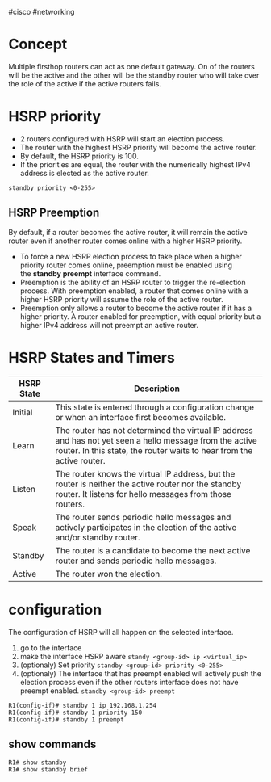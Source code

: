#cisco #networking 

# Concept

Multiple firsthop routers can act as one default gateway. On of the routers will be the active and the other will be the standby router who will take over the role of the active if the active routers fails.
# HSRP priority

- 2 routers configured with HSRP will start an election process.
- The router with the highest HSRP priority will become the active router.
- By default, the HSRP priority is 100.
- If the priorities are equal, the router with the numerically highest IPv4 address is elected as the active router.
```
standby priority <0-255>
```

## HSRP Preemption

By default, if a router becomes the active router, it will remain the active router even if another router comes online with a higher HSRP priority.

- To force a new HSRP election process to take place when a higher priority router comes online, preemption must be enabled using the **standby preempt** interface command.
- Preemption is the ability of an HSRP router to trigger the re-election process. With preemption enabled, a router that comes online with a higher HSRP priority will assume the role of the active router.
- Preemption only allows a router to become the active router if it has a higher priority. A router enabled for preemption, with equal priority but a higher IPv4 address will not preempt an active router.
# HSRP States and Timers

|HSRP State|Description|
|---|---|
|Initial|This state is entered through a configuration change or when an interface first becomes available.|
|Learn|The router has not determined the virtual IP address and has not yet seen a hello message from the active router. In this state, the router waits to hear from the active router.|
|Listen|The router knows the virtual IP address, but the router is neither the active router nor the standby router. It listens for hello messages from those routers.|
|Speak|The router sends periodic hello messages and actively participates in the election of the active and/or standby router.|
|Standby|The router is a candidate to become the next active router and sends periodic hello messages.|
|Active|The router won the election.|

# configuration
The configuration of HSRP will all happen on the selected interface.
1. go to the interface
2. make the interface HSRP aware  `standy <group-id> ip <virtual_ip>`
3. (optionaly) Set priority  `standby <group-id> priority <0-255>`
4. (optionaly) The interface that has preempt enabled will actively push the election process even if the other routers interface does not have preempt enabled.  `standby <group-id> preempt`

```
R1(config-if)# standby 1 ip 192.168.1.254
R1(config-if)# standby 1 priority 150
R1(config-if)# standby 1 preempt
```

## show commands
```
R1# show standby
R1# show standby brief
```